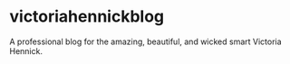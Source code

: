 # victoriahennickblog

A professional blog for the amazing, beautiful, and wicked smart Victoria Hennick. 
